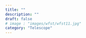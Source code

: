 ```yaml
---
title: ""
description: ""
draft: false
# image : "images/wfst/wfst11.jpg"
category: "Telescope"
---
```

